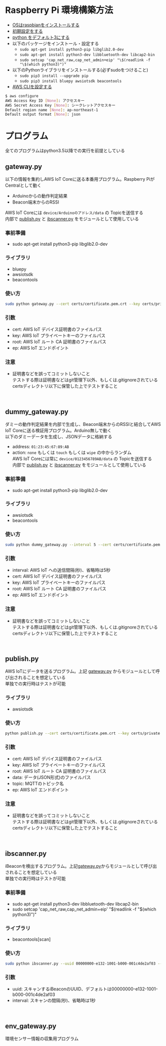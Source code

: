 # Raspberry Pi 環境構築方法
- [OSはraspbianをインストールする](https://qiita.com/tksnkym/items/31a237e27cbc51790cdd)
- [初期設定をする](https://qiita.com/HeRo/items/c1c30d7267faeb304538)
- [python をデフォルト3にする](https://www.ingenious.jp/articles/howto/raspberry-pi-howto/python-3-change/)
- 以下のパッケージをインストール・設定する
  - `sudo apt-get install python3-pip libglib2.0-dev`
  - `sudo apt-get install python3-dev libbluetooth-dev libcap2-bin`
  - `sudo setcap 'cap_net_raw,cap_net_admin+eip' "\$(readlink -f "\$(which python3)")"`
- 以下のPythonライブラリをインストールする(必ずsudoをつけること)
  - `sudo pip3 install --upgrade pip`
  - `sudo pip3 install bluepy awsiotsdk beacontools`
- [AWS CLIを設定する](https://docs.aws.amazon.com/ja_jp/cli/latest/userguide/cli-configure-quickstart.html)
```bash
$ aws configure
AWS Access Key ID [None]: アクセスキー
AWS Secret Access Key [None]: シークレットアクセスキー
Default region name [None]: ap-northeast-1
Default output format [None]: json
```
# プログラム
全てのプログラムはpython3.5以降での実行を前提としている
## gateway.py
以下の情報を集約しAWS IoT Coreに送る本番用プログラム。Raspberry PiがCentralとして動く  
- Arduinoからの動作判定結果
- Beacon端末からのRSSI

AWS IoT Coreには `device/Arduinoのアドレス/data` の Topicを送信する  
内部で [publish.py](#publishpy) と [ibscanner.py](#ibscannerpy) をモジュールとして使用している
### 事前準備
- sudo apt-get install python3-pip libglib2.0-dev
### ライブラリ
- bluepy
- awsiotsdk
- beacontools
### 使い方
```bash
sudo python gateway.py --cert certs/certificate.pem.crt --key certs/private.pem.key --root certs/root.pem --topic test/testing --ep endpoint.iot.ap-northeast-1.amazonaws.com
```
### 引数
- cert: AWS IoT デバイス証明書のファイルパス
- key: AWS IoT プライベートキーのファイルパス
- root: AWS IoT ルート CA 証明書のファイルパス
- ep: AWS IoT エンドポイント
### 注意
- 証明書などを誤ってコミットしないこと  
テストする際は証明書などはgit管理下以外、もしくは.gitignoreされているcertsディレクトリ以下に保管した上でテストすること
<br>

## dummy_gateway.py
ダミーの動作判定結果を内部で生成し、Beacon端末からのRSSIと結合してAWS IoT Coreに送る検証用プログラム。Arduino無しで動く  
以下のダミーデータを生成し、JSONデータに格納する
- address: `01:23:45:67:89:AB`
- action: `none` もしくは `touch` もしくは `wipe` の中からランダム  
AWS IoT Coreには常に `device/0123456789AB/data` の Topicを送信する  
内部で [publish.py](#publishpy) と [ibscanner.py](#ibscannerpy) をモジュールとして使用している
### 事前準備
- sudo apt-get install python3-pip libglib2.0-dev
### ライブラリ
- awsiotsdk
- beacontools
### 使い方
```bash
sudo python dummy_gateway.py --interval 5 --cert certs/certificate.pem.crt --key certs/private.pem.key --root certs/root.pem --topic test/testing --ep endpoint.iot.ap-northeast-1.amazonaws.com
```
### 引数
- interval: AWS IoT への送信間隔(秒)、省略時は5秒
- cert: AWS IoT デバイス証明書のファイルパス
- key: AWS IoT プライベートキーのファイルパス
- root: AWS IoT ルート CA 証明書のファイルパス
- ep: AWS IoT エンドポイント
### 注意
- 証明書などを誤ってコミットしないこと  
テストする際は証明書などはgit管理下以外、もしくは.gitignoreされているcertsディレクトリ以下に保管した上でテストすること
<br>

## publish.py
AWS IoTにデータを送るプログラム。上記 [gateway.py](#gatewaypy) からモジュールとして呼び出されることを想定している  
単独での実行時はテストが可能
### ライブラリ
- awsiotsdk
### 使い方
```bash
python publish.py --cert certs/certificate.pem.crt --key certs/private.pem.key --root certs/root.pem --data sample.json  --topic test/testing --ep endpoint.iot.ap-northeast-1.amazonaws.com
```
### 引数
- cert: AWS IoT デバイス証明書のファイルパス
- key: AWS IoT プライベートキーのファイルパス
- root: AWS IoT ルート CA 証明書のファイルパス
- data: データ(JSON形式)のファイルパス
- topic: MQTTのトピック名
- ep: AWS IoT エンドポイント
### 注意
- 証明書などを誤ってコミットしないこと  
テストする際は証明書などはgit管理下以外、もしくは.gitignoreされているcertsディレクトリ以下に保管した上でテストすること
<br>

## ibscanner.py
iBeaconを検出するプログラム。上記[gateway.py](#gatewaypy)からモジュールとして呼び出されることを想定している  
単独での実行時はテストが可能
### 事前準備
- sudo apt-get install python3-dev libbluetooth-dev libcap2-bin
- sudo setcap 'cap_net_raw,cap_net_admin+eip' "$(readlink -f "$(which python3)")"
### ライブラリ
- beacontools[scan]
### 使い方
```bash
sudo python ibscanner.py --uuid 00000000-e132-1001-b000-001c4de2af03 --interval 1
```
### 引数
- uuid: スキャンするiBeaconのUUID、デフォルトは00000000-e132-1001-b000-001c4de2af03
- interval: スキャンの間隔(秒)、省略時は1秒
<br>

## env_gateway.py
環境センサー情報の収集用プログラム